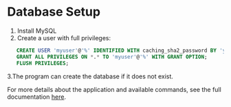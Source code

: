 # Database Setup
1. Install MySQL
2. Create a user with full privileges:
```sql
   CREATE USER 'myuser'@'%' IDENTIFIED WITH caching_sha2_password BY 'your_password';
   GRANT ALL PRIVILEGES ON *.* TO 'myuser'@'%' WITH GRANT OPTION;
   FLUSH PRIVILEGES;
   ```

3.The program can create the database if it does not exist.

For more details about the application and available commands, see the full documentation [here](docs/AxAi%20documentation.pdf).